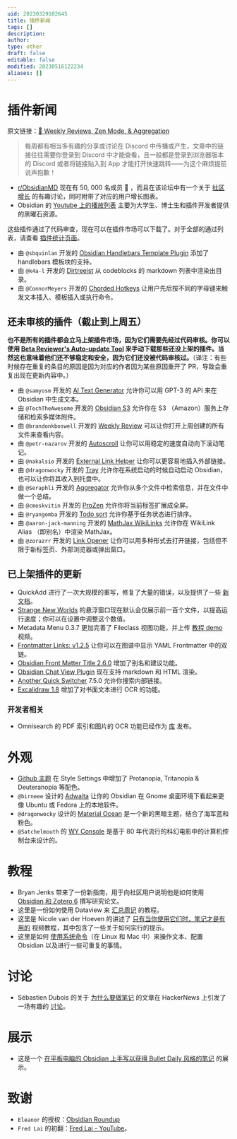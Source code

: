 ```yaml
---
uid: 20230329102645
title: 插件新闻
tags: []
description: 
author: 
type: other
draft: false
editable: false
modified: 20230516122234
aliases: []
---
```


# 插件新闻

原文链接：[🌠 Weekly Reviews, Zen Mode, & Aggregation](https://www.obsidianroundup.org/2022-11-26/)

> 每周都有相当多有趣的分享或讨论在 Discord 中传播或产生，文章中的链接往往需要你登录到 Discord 中才能查看，且一般都是登录到浏览器版本的 Discord 或者将链接贴入到 App 才能打开快速跳转——为这个麻烦提前说声抱歉！

- [r/ObsidianMD](https://www.reddit.com/r/ObsidianMD/) 现在有 50, 000 名成员 🤯 ，而且在该论坛中有一个关于 [社区增长](https://www.reddit.com/r/ObsidianMD/comments/yzkyfm/obsidianmd_subreddit_growth_vs_other_apps_only/) 的有趣讨论，同时附带了对应的用户增长图表。
- Obsidian 的 [Youtube 上的播放列表](https://www.youtube.com/@obsdmd/playlists) 主要为大学生、博士生和插件开发者提供的黑曜石资源。

这些插件通过了代码审查，现在可以在插件市场可以下载了。对于全部的通过列表，请查看 [插件统计页面](https://obsidian-plugin-stats.vercel.app/new)。

- 由 `@sbquinlan` 开发的 [Obsidian Handlebars Template Plugin](https://github.com/sbquinlan/obsidian-handlebars) 添加了 handlebars 模板块的支持。
- 由 `@k4a-l` 开发的 [Dirtreeist](https://github.com/k4a-l/obsidian-dirtreeist) 从 codeblocks 的 markdown 列表中渲染出目录。
- 由 `@ConnorMeyers` 开发的 [Chorded Hotkeys](https://github.com/ConnorMeyers/obsidian-chorded-hotkeys) 让用户先后按不同的字母键来触发文本插入、模板插入或执行命令。

## 还未审核的插件（截止到上周五）

**也不是所有的插件都会立马上架插件市场，因为它们需要先经过代码审核。你可以使用 [Beta Reviewer's Auto-update Tool](https://github.com/TfTHacker/obsidian42-brat) 来手动下载那些还没上架的插件。当然这也意味着他们还不够稳定和安全，因为它们还没被代码审核过。**（译注：有些时候存在重复的条目的原因是因为对应的作者因为某些原因重开了 PR，导致会重复出现在更新内容中。）

- 由 `@samyosm` 开发的 [AI Text Generator](https://github.com/samyosm/obsidian-ai-text-generator) 允许你可以用 GPT-3 的 API 来在 Obsidian 中生成文本。
- 由 `@TechTheAwesome` 开发的 [Obsidian S3](https://github.com/TechTheAwesome/obsidian-s3) 允许你在 S3 （Amazon）服务上存储和检索多媒体附件。
- 由 `@brandonkboswell` 开发的 [Weekly Review](https://github.com/brandonkboswell/weekly-review) 可以让你打开上周创建的所有文件来查看内容。
- 由 `@petr-nazarov` 开发的 [Autoscroll](https://github.com/petr-nazarov/obsidian-autoscroll) 让你可以用稳定的速度自动向下滚动笔记。
- 由 `@nakalsio` 开发的 [External Link Helper](https://github.com/nakalsio/obsidian-danpung) 让你可以更容易地插入外部链接。
- 由 `@dragonwocky` 开发的 [Tray](https://github.com/dragonwocky/obsidian-tray) 允许你在系统启动的时候自动启动 Obsidian，也可以让你将其收入到托盘中。
- 由 `@Seraphli` 开发的 [Aggregator](https://github.com/Seraphli/obsidian-aggregator) 允许你从多个文件中检索信息，并在文件中做一个总结。
- 由 `@cmoskvitin` 开发的 [ProZen](https://github.com/cmoskvitin/obsidian-prozen) 允许你将当前标签扩展成全屏。
- 由 `@ryangomba` 开发的 [Todo sort](https://github.com/ryangomba/obsidian-todo-sort) 允许你基于任务状态进行排序。
- 由 `@aaron-jack-manning` 开发的 [MathJax WikiLinks](https://github.com/aaron-jack-manning/obsidian-mathja由x-wikilinks) 允许你在 WikiLink Alias （即别名）中渲染 MathJax。
- 由 `@zorazrr` 开发的 [Link Opener](https://github.com/zorazrr/obsidian-link-opener) 让你可以用多种形式去打开链接，包括但不限于新标签页、外部浏览器或弹出窗口。

## 已上架插件的更新

- QuickAdd 进行了一次大规模的重写，修复了大量的错误，以及提供了一些 [新文档](https://quickadd.obsidian.guide/)。
- [Strange New Worlds](https://github.com/TfTHacker/obsidian42-strange-new-worlds) 的悬浮窗口现在默认会仅展示前一百个文件，以提高运行速度；你可以在设置中调整这个数值。
- Metadata Menu 0.3.7 更加完善了 Fileclass 视图功能，并上传 [教程 demo](https://youtu.be/3jukvV7OODg) 视频。
- [Frontmatter Links: v1.2.5](https://obsidian.md/plugins?id=frontmatter-links) 让你可以在图谱中显示 YAML Frontmatter 中的双链。
- [Obsidian Front Matter Title 2.6.0](https://github.com/Snezhig/obsidian-front-matter-title/releases/tag/2.6.0) 增加了别名和建议功能。
- [Obsidian Chat View Plugin](https://github.com/adifyr/obsidian-chat-view) 现在支持 markdown 和 HTML 渲染。
- [Another Quick Switcher](https://github.com/tadashi-aikawa/obsidian-another-quick-switcher) 7.5.0 允许你搜索内部链接。
- [Excalidraw 1.8](https://github.com/zsviczian/obsidian-excalidraw-plugin/releases/tag/1.8.0) 增加了对书面文本进行 OCR 的功能。

### 开发者相关

- Omnisearch 的 PDF 索引和图片的 OCR 功能已经作为 [库](https://github.com/scambier/obsidian-text-extract) 发布。

# 外观

- [Github 主题](https://github.com/krios2146/obsidian-github/releases/tag/1.1.3) 在 Style Settings 中增加了 Protanopia, Tritanopia & Deuteranopia 等配色。
- `@birneee` 设计的 [Adwaita](https://github.com/birneee/obsidian-adwaita-theme) 让你的 Obsidian 在 Gnome 桌面环境下看起来更像 Ubuntu 或 Fedora 上的本地软件。
- `@dragonwocky` 设计的 [Material Ocean](https://github.com/dragonwocky/obsidian-material-ocean) 是一个新的黑暗主题，结合了海军蓝和粉色。
- `@Satchelmouth` 的 [WY Console](https://github.com/Satchelmouth/Obsidian-Theme-WYConsole) 是基于 80 年代流行的科幻电影中的计算机控制台来设计的。

# 教程

- Bryan Jenks 带来了一份新指南，用于向社区用户说明他是如何使用 [Obsidian 和 Zotero 6](https://youtu.be/mMpVMuGBGe8) 撰写研究论文。
- 这里是一份如何使用 Dataview 来 [汇总周记](https://brianmeeker.me/2022/11/25/aggregating-weekly-notes-with-obsidian-and-dataview/) 的教程。
- 这里是 Nicole van der Hoeven 的讲述了 [只有当你使用它们时，笔记才是有用的](https://www.youtube.com/watch?v=v7BbraqevMg) 视频教程，其中包含了一些关于如何实行的提示。
- 这里是如何 [使用系统命令](https://medium.com/@gareth.stretton/obsidian-do-almost-anything-really-with-system-commands-b496ffd0679c)（在 Linux 和 Mac 中）来操作文本、配置 Obsidian 以及进行一些可重复的事情。

# 讨论

- Sébastien Dubois 的关于 [为什么要做笔记](https://dsebastien.net/blog/2022-11-16-why-take-notes) 的文章在 HackerNews 上引发了一场有趣的 [讨论](https://news.ycombinator.com/item?id=33691341)。

# 展示

- 这是一个 [在平板电脑的 Obsidian 上手写以获得 Bullet Daily 风格的笔记](https://www.reddit.com/r/ObsidianMD/comments/z2jfwf/obsidian_bullet_journal_handwriting_in_my_s6_tab/) 的展示。

# 致谢

- `Eleanor` 的授权：[Obsidian Roundup](https://www.obsidianroundup.org/)
- `Fred Lai` 的初翻：[Fred Lai - YouTube](https://www.youtube.com/c/FredLai)。
